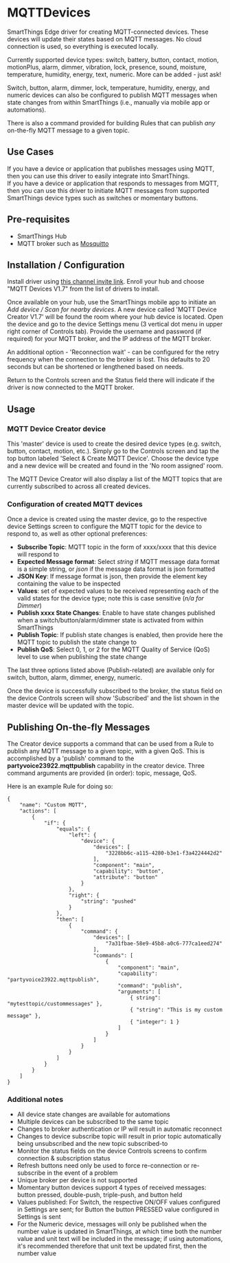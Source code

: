 # MQTTDevices
SmartThings Edge driver for creating MQTT-connected devices.  These devices will update their states based on MQTT messages.  No cloud connection is used, so everything is executed locally.  

Currently supported device types:  switch, battery, button, contact, motion, motionPlus, alarm, dimmer, vibration, lock, presence, sound, moisture, temperature, humidity, energy, text, numeric.  More can be added - just ask!

Switch, button, alarm, dimmer, lock, temperature, humidity, energy, and numeric devices can also be configured to publish MQTT messages when state changes from within SmartThings (i.e., manually via mobile app or automations).

There is also a command provided for building Rules that can publish *any* on-the-fly MQTT message to a given topic.

## Use Cases
If you have a device or application that publishes messages using MQTT, then you can use this driver to easily integrate into SmartThings.  
If you have a device or application that responds to messages from MQTT, then you can use this driver to initiate MQTT messages from supported SmartThings device types such as switches or momentary buttons.

## Pre-requisites
* SmartThings Hub
* MQTT broker such as [Mosquitto](https://mosquitto.org/)

## Installation / Configuration
Install driver using [this channel invite link](https://bestow-regional.api.smartthings.com/invite/Q1jP7BqnNNlL).  Enroll your hub and choose "MQTT Devices V1.7" from the list of drivers to install.

Once available on your hub, use the SmartThings mobile app to initiate an *Add device / Scan for nearby devices*. A new device called 'MQTT Device Creator V1.7' will be found the room where your hub device is located.  Open the device and go to the device Settings menu (3 vertical dot menu in upper right corner of Controls tab).  Provide the username and password (if required) for your MQTT broker, and the IP address of the MQTT broker.  

An additional option - 'Reconnection wait' - can be configured for the retry frequency when the connection to the broker is lost.  This defaults to 20 seconds but can be shortened or lengthened based on needs.

Return to the Controls screen and the Status field there will indicate if the driver is now connected to the MQTT broker.

## Usage
### MQTT Device Creator device
This 'master' device is used to create the desired device types (e.g. switch, button, contact, motion, etc.).  Simply go to the Controls screen and tap the top button labeled 'Select & Create MQTT Device'.  Choose the device type and a new device will be created and found in the 'No room assigned' room.

The MQTT Device Creator will also display a list of the MQTT topics that are currently subscribed to across all created devices.

### Configuration of created MQTT devices
Once a device is created using the master device, go to the respective device Settings screen to configure the MQTT topic for the device to respond to, as well as other optional preferences:

* **Subscribe Topic**: MQTT topic in the form of xxxx/xxxx that this device will respond to
* **Expected Message format**: Select *string* if MQTT message data format is a simple string, or *json* if the message data format is json formatted
* **JSON Key**: If message format is json, then provide the element key containing the value to be inspected
* **Values**: set of expected values to be received representing each of the valid states for the device type; note this is case sensitive (*n/a for Dimmer*)
* **Publish xxxx State Changes**: Enable to have state changes published when a switch/button/alarm/dimmer state is activated from within SmartThings
* **Publish Topic**: If publish state changes is enabled, then provide here the MQTT topic to publish the state change to
* **Publish QoS**: Select 0, 1, or 2 for the MQTT Quality of Service (QoS) level to use when publishing the state change

The last three options listed above (Publish-related) are available only for switch, button, alarm, dimmer, energy, numeric.

Once the device is successfully subscribed to the broker, the status field on the device Controls screen will show 'Subscribed' and the list shown in the master device will be updated with the topic.

## Publishing On-the-fly Messages
The Creator device supports a command that can be used from a Rule to publish any MQTT message to a given topic, with a given QoS.  This is accomplished by a 'publish' command to the **partyvoice23922.mqttpublish** capability in the creator device.  Three command arguments are provided (in order): topic, message, QoS.

Here is an example Rule for doing so:
```
{
	"name": "Custom MQTT",
	"actions": [
		{
			"if": {
				"equals": {
					"left": {
						"device": {
							"devices": [
								"3228bb6c-a115-4280-b3e1-f3a4224442d2"
							],
							"component": "main",
							"capability": "button",
							"attribute": "button"
						}
					},
					"right": {
						"string": "pushed"
					}
				},
				"then": [
					{
						"command": {
							"devices": [
								"7a31fbae-58e9-45b8-a0c6-777ca1eed274"
							],
							"commands": [
								{
									"component": "main",
									"capability": "partyvoice23922.mqttpublish",
									"command": "publish",
									"arguments": [
										{ string": "mytesttopic/custommessages"	},
										{ "string": "This is my custom message" },
										{ "integer": 1 }
									]
								}
							]
						}
					}
				]
			}
		}
	]
}
```

### Additional notes
* All device state changes are available for automations
* Multiple devices can be subscribed to the same topic
* Changes to broker authentication or IP will result in automatic reconnect
* Changes to device subscribe topic will result in prior topic automatically being unsubscribed and the new topic subscribed-to
* Monitor the status fields on the device Controls screens to confirm connection & subscription status
* Refresh buttons need only be used to force re-connection or re-subscribe in the event of a problem
* Unique broker per device is not supported
* Momentary button devices support 4 types of received messages: button pressed, double-push, triple-push, and button held
* Values published: For Switch, the respective ON/OFF values configured in Settings are sent; for Button the button PRESSED value configured in Settings is sent
* For the Numeric device, messages will only be published when the number value is updated in SmartThings, at which time both the number value and unit text will be included in the message; if using automations, it's recommended therefore that unit text be updated first, then the number value
